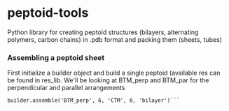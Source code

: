 # peptoid-tools
Python library for creating peptoid structures (bilayers, alternating polymers, carbon chains) in .pdb format and packing them (sheets, tubes)

### Assembling a peptoid sheet
First initialize a builder object and build a single peptoid (available res can be found in res_lib. We'll be looking at BTM_perp and BTM_par for the perpendicular and parallel arrangements

```builder = assembler.Builder()
builder.assemble('BTM_perp', 6, 'CTM', 6, 'bilayer')```

